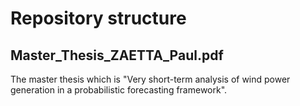 # Repository structure

## Master_Thesis_ZAETTA_Paul.pdf
The master thesis which is "Very short-term analysis of wind power generation in a probabilistic forecasting framework". 
